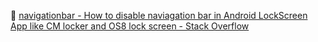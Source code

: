 🔖 [navigationbar - How to disable naviagation bar in Android LockScreen App like CM locker and OS8 lock screen - Stack Overflow](https://stackoverflow.com/questions/32948604/how-to-disable-naviagation-bar-in-android-lockscreen-app-like-cm-locker-and-os8/32983295#32983295)